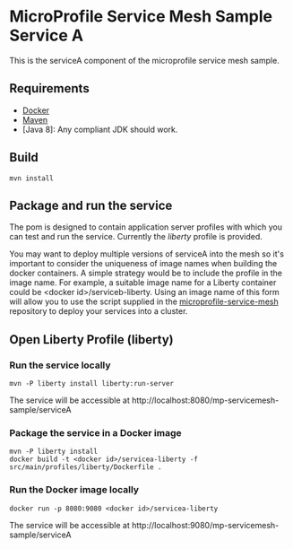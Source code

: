 # MicroProfile Service Mesh Sample Service A
This is the serviceA component of the microprofile service mesh sample.

## Requirements
* [Docker](https://www.docker.com/)
* [Maven](https://maven.apache.org/install.html)
* [Java 8]: Any compliant JDK should work.

## Build

    mvn install

## Package and run the service

The pom is designed to contain application server profiles with which you can test and run the service. Currently the *liberty* profile is provided.

You may want to deploy multiple versions of serviceA into the mesh so it's important to consider the uniqueness of image names when building the docker containers. A simple strategy would be to include the profile in the image name. For example, a suitable image name for a Liberty container could be &lt;docker id&gt;/serviceb-liberty. Using an image name of this form will allow you to use the script supplied in the [microprofile-service-mesh](https://github.com/eclipse/microprofile-service-mesh) repository to deploy your services into a cluster.

## Open Liberty Profile (liberty)

### Run the service locally

    mvn -P liberty install liberty:run-server

The service will be accessible at http://localhost:8080/mp-servicemesh-sample/serviceA

### Package the service in a Docker image

    mvn -P liberty install
    docker build -t <docker id>/servicea-liberty -f src/main/profiles/liberty/Dockerfile .

### Run the Docker image locally

    docker run -p 8080:9080 <docker id>/servicea-liberty

The service will be accessible at http://localhost:9080/mp-servicemesh-sample/serviceA

